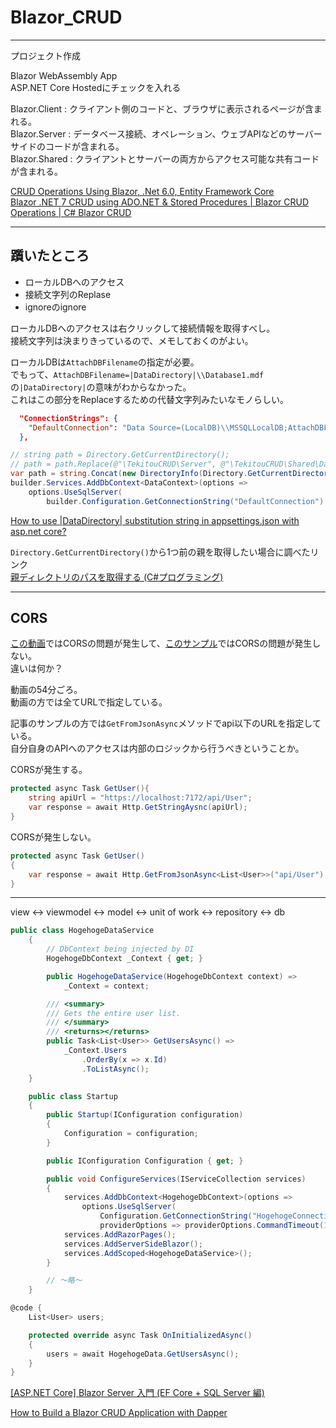 # Blazor_CRUD

---

プロジェクト作成  

Blazor WebAssembly App  
ASP.NET Core Hostedにチェックを入れる  

Blazor.Client : クライアント側のコードと、ブラウザに表示されるページが含まれる。  
Blazor.Server : データベース接続、オペレーション、ウェブAPIなどのサーバーサイドのコードが含まれる。  
Blazor.Shared : クライアントとサーバーの両方からアクセス可能な共有コードが含まれる。  

[CRUD Operations Using Blazor, .Net 6.0, Entity Framework Core](https://www.c-sharpcorner.com/article/crud-operations-using-blazor-net-6-0-entity-framework-core/)  
[Blazor .NET 7 CRUD using ADO.NET & Stored Procedures | Blazor CRUD Operations | C# Blazor CRUD](https://www.youtube.com/watch?v=TCLLVz8Wk3A)  

---

## 躓いたところ

- ローカルDBへのアクセス  
- 接続文字列のReplase  
- ignoreのignore  

ローカルDBへのアクセスは右クリックして接続情報を取得すべし。  
接続文字列は決まりきっているので、メモしておくのがよい。  

ローカルDBは`AttachDBFilename`の指定が必要。  
でもって、`AttachDBFilename=|DataDirectory|\\Database1.mdf`の`|DataDirectory|`の意味がわからなかった。  
これはこの部分をReplaceするための代替文字列みたいなモノらしい。  

``` json
  "ConnectionStrings": {
    "DefaultConnection": "Data Source=(LocalDB)\\MSSQLLocalDB;AttachDBFilename=|DataDirectory|\\Database1.mdf;Integrated Security=True;",
  },
```

``` cs
// string path = Directory.GetCurrentDirectory();
// path = path.Replace(@"\TekitouCRUD\Server", @"\TekitouCRUD\Shared\Database");
var path = string.Concat(new DirectoryInfo(Directory.GetCurrentDirectory()!).Parent.FullName, @"\Shared\Database");
builder.Services.AddDbContext<DataContext>(options =>
    options.UseSqlServer(
        builder.Configuration.GetConnectionString("DefaultConnection").Replace("|DataDirectory|", path)));
```

[How to use |DataDirectory| substitution string in appsettings.json with asp.net core?](https://stackoverflow.com/questions/55955282/how-to-use-datadirectory-substitution-string-in-appsettings-json-with-asp-net)  

`Directory.GetCurrentDirectory()`から1つ前の親を取得したい場合に調べたリンク  
[親ディレクトリのパスを取得する (C#プログラミング)](https://www.ipentec.com/document/csharp-get-parent-directory-path)  

---

## CORS

[この動画](https://www.youtube.com/watch?v=TCLLVz8Wk3A)ではCORSの問題が発生して、[このサンプル](https://www.c-sharpcorner.com/article/crud-operations-using-blazor-net-6-0-entity-framework-core/)ではCORSの問題が発生しない。  
違いは何か？

動画の54分ごろ。  
動画の方では全てURLで指定している。  

記事のサンプルの方では`GetFromJsonAsync`メソッドでapi以下のURLを指定している。  
自分自身のAPIへのアクセスは内部のロジックから行うべきということか。  

CORSが発生する。

``` cs
protected async Task GetUser(){
    string apiUrl = "https://localhost:7172/api/User";
    var response = await Http.GetStringAysnc(apiUrl);
}
```

CORSが発生しない。  

``` cs
protected async Task GetUser()
{
    var response = await Http.GetFromJsonAsync<List<User>>("api/User");
}
```

---

view ↔ viewmodel ↔ model ↔ unit of work ↔ repository ↔ db

``` cs : service
public class HogehogeDataService
    {
        // DbContext being injected by DI
        HogehogeDbContext _Context { get; }

        public HogehogeDataService(HogehogeDbContext context) =>
            _Context = context;

        /// <summary>
        /// Gets the entire user list.
        /// </summary>
        /// <returns></returns>
        public Task<List<User>> GetUsersAsync() =>
            _Context.Users
                .OrderBy(x => x.Id)
                .ToListAsync();
    }
```

``` cs
    public class Startup
    {
        public Startup(IConfiguration configuration)
        {
            Configuration = configuration;
        }

        public IConfiguration Configuration { get; }

        public void ConfigureServices(IServiceCollection services)
        {
            services.AddDbContext<HogehogeDbContext>(options =>
                options.UseSqlServer(
                    Configuration.GetConnectionString("HogehogeConnection"),
                    providerOptions => providerOptions.CommandTimeout(120)));
            services.AddRazorPages();
            services.AddServerSideBlazor();
            services.AddScoped<HogehogeDataService>();
        }

        // ～略～
    }
```

``` cs : razor
@code {
    List<User> users;

    protected override async Task OnInitializedAsync()
    {
        users = await HogehogeData.GetUsersAsync();
    }
}
```

[[ASP.NET Core] Blazor Server 入門 (EF Core + SQL Server 編)](https://mseeeen.msen.jp/asp-dotnet-core-blazor-ef-core-sqlserver/)  

[How to Build a Blazor CRUD Application with Dapper](https://www.syncfusion.com/blogs/post/build-blazor-crud-application-with-dapper.aspx)  
